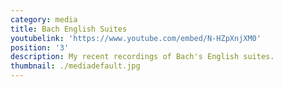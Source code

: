 ```yaml
---
category: media
title: Bach English Suites
youtubelink: 'https://www.youtube.com/embed/N-HZpXnjXM0'
position: '3'
description: My recent recordings of Bach's English suites.
thumbnail: ./mediadefault.jpg
---
```


